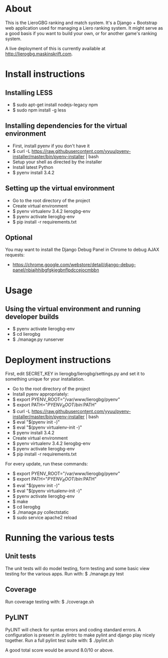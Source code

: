 About
============
This is the LieroGBG ranking and match system. It's a Django + Bootstrap web application used for managing a Liero ranking system. It might serve as a good basis if you want to build your own, or for another game's ranking system.

A live deployment of this is currently available at http://lierogbg.maskinskrift.com.

Install instructions
====================

Installing LESS
---------------
* $ sudo apt-get install nodejs-legacy npm
* $ sudo npm install -g less

Installing dependencies for the virtual environment
---------------------------------------------------

* First, install pyenv if you don't have it
* $ curl -L https://raw.githubusercontent.com/yyuu/pyenv-installer/master/bin/pyenv-installer | bash
* Setup your shell as directed by the installer
* Install latest Python
* $ pyenv install 3.4.2

Setting up the virtual environment
----------------------------------

* Go to the root directory of the project
* Create virtual environment
* $ pyenv virtualenv 3.4.2 lierogbg-env
* $ pyenv activate lierogbg-env
* $ pip install -r requirements.txt

Optional
--------
You may want to install the Django Debug Panel in Chrome to debug AJAX
requests:
* https://chrome.google.com/webstore/detail/django-debug-panel/nbiajhhibgfgkjegbnflpdccejocmbbn

Usage
=====

Using the virtual environment and running developer builds
----------------------------------------------------------
* $ pyenv activate lierogbg-env
* $ cd lierogbg
* $ ./manage.py runserver

Deployment instructions
===================
First, edit SECRET_KEY in lierogbg/lierogbg/settings.py and set it to something unique
for your installation.

* Go to the root directory of the project
* Install pyenv appropriately:
* $ export PYENV_ROOT="/var/www/lierogbg/pyenv"
* $ export PATH="$PYENV_ROOT/bin:$PATH"
* $ curl -L https://raw.githubusercontent.com/yyuu/pyenv-installer/master/bin/pyenv-installer | bash
* $ eval "$(pyenv init -)"
* $ eval "$(pyenv virtualenv-init -)"
* $ pyenv install 3.4.2
* Create virtual environment
* $ pyenv virtualenv 3.4.2 lierogbg-env
* $ pyenv activate lierogbg-env
* $ pip install -r requirements.txt

For every update, run these commands:
* $ export PYENV_ROOT="/var/www/lierogbg/pyenv"
* $ export PATH="$PYENV_ROOT/bin:$PATH"
* $ eval "$(pyenv init -)"
* $ eval "$(pyenv virtualenv-init -)"
* $ pyenv activate lierogbg-env
* $ make
* $ cd lierogbg
* $ ./manage.py collectstatic
* $ sudo service apache2 reload

Running the various tests
=========================

Unit tests
----------
The unit tests will do model testing, form testing and some basic view
testing for the various apps. Run with:
    $ ./manage.py test

Coverage
--------
Run coverage testing with:
    $ ./coverage.sh

PyLINT
------
PyLINT will check for syntax errors and coding standard errors. A configuration
is present in .pylintrc to make pylint and django play nicely together.
Run a full pylint test suite with:
    $ ./pylint.sh

A good total score would be around 8.0/10 or above.
